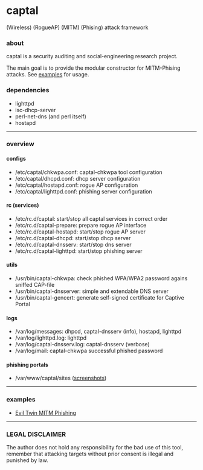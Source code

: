 # captal
(Wireless) (RogueAP) (MITM) (Phising) attack framework

### about

captal is a security auditing and social-engineering research project.

The main goal is to provide the modular constructor for MITM-Phising attacks.
See [examples](https://github.com/chinarulezzz/captal/#examples) for usage.

### dependencies

- lighttpd
- isc-dhcp-server
- perl-net-dns (and perl itself)
- hostapd

---

### overview

#### configs

- /etc/captal/chkwpa.conf: captal-chkwpa tool configuration
- /etc/captal/dhcpd.conf: dhcp server configuration
- /etc/captal/hostapd.conf: rogue AP configuration
- /etc/captal/lighttpd.conf: phishing server configuration

#### rc (services)

- /etc/rc.d/captal: start/stop all captal services in correct order
- /etc/rc.d/captal-prepare: prepare rogue AP interface
- /etc/rc.d/captal-hostapd: start/stop rogue AP server
- /etc/rc.d/captal-dhcpd: start/stop dhcp server
- /etc/rc.d/captal-dnsserv: start/stop dns server
- /etc/rc.d/captal-lighttpd: start/stop phishing server

#### utils

- /usr/bin/captal-chkwpa: check phished WPA/WPA2 password agains sniffed CAP-file
- /usr/bin/captal-dnsserver: simple and extendable DNS server
- /usr/bin/captal-gencert: generate self-signed certificate for Captive Portal

#### logs

- /var/log/messages: dhpcd, captal-dnsserv (info), hostapd, lighttpd
- /var/log/lighttpd.log: lighttpd
- /var/log/captal-dnsserv.log: captal-dnsserv (verbose)
- /var/log/mail: captal-chkwpa successful phished password

#### phishing portals

- /var/www/captal/sites ([screenshots](https://github.com/chinarulezzz/captal/blob/master/PORTALS.md))

---

### examples

- [Evil Twin MITM Phishing](https://github.com/chinarulezzz/captal/blob/master/doc/EvilTwin_MITM_Phishing.md)

---

### LEGAL DISCLAIMER

The author does not hold any responsibility for the bad use of this tool,
remember that attacking targets without prior consent is illegal and punished by law.
